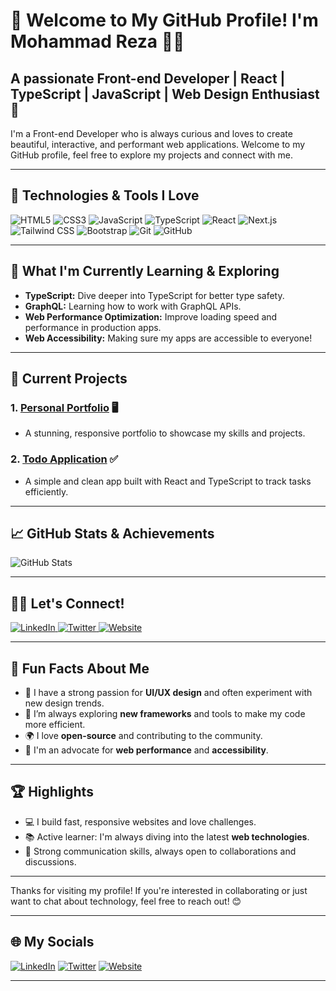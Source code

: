 # 🌟 Welcome to My GitHub Profile! I'm **Mohammad Reza** 👨‍💻

## A passionate Front-end Developer | React | TypeScript | JavaScript | Web Design Enthusiast 🚀

I'm a Front-end Developer who is always curious and loves to create beautiful, interactive, and performant web applications. Welcome to my GitHub profile, feel free to explore my projects and connect with me.

---

## 🚀 Technologies & Tools I Love

<p align="left">
  <img src="https://img.shields.io/badge/HTML5-E34F26?style=flat&logo=html5&logoColor=white" alt="HTML5" />
  <img src="https://img.shields.io/badge/CSS3-1572B6?style=flat&logo=css3&logoColor=white" alt="CSS3" />
  <img src="https://img.shields.io/badge/JavaScript-F7DF1E?style=flat&logo=javascript&logoColor=black" alt="JavaScript" />
  <img src="https://img.shields.io/badge/TypeScript-3178C6?style=flat&logo=typescript&logoColor=white" alt="TypeScript" />
  <img src="https://img.shields.io/badge/React-61DAFB?style=flat&logo=react&logoColor=black" alt="React" />
  <img src="https://img.shields.io/badge/Next.js-000000?style=flat&logo=nextdotjs&logoColor=white" alt="Next.js" />
  <img src="https://img.shields.io/badge/Tailwind%20CSS-38B2AC?style=flat&logo=tailwindcss&logoColor=white" alt="Tailwind CSS" />
  <img src="https://img.shields.io/badge/Bootstrap-563D7C?style=flat&logo=bootstrap&logoColor=white" alt="Bootstrap" />
  <img src="https://img.shields.io/badge/Git-F05032?style=flat&logo=git&logoColor=white" alt="Git" />
  <img src="https://img.shields.io/badge/GitHub-181717?style=flat&logo=github&logoColor=white" alt="GitHub" />
</p>

---

## 🌱 What I'm Currently Learning & Exploring

- **TypeScript:** Dive deeper into TypeScript for better type safety.
- **GraphQL:** Learning how to work with GraphQL APIs.
- **Web Performance Optimization:** Improve loading speed and performance in production apps.
- **Web Accessibility:** Making sure my apps are accessible to everyone!

---

## 🔧 Current Projects

### 1. **[Personal Portfolio](https://www.mohammadreza.com)** 🖥️
- A stunning, responsive portfolio to showcase my skills and projects.
  
### 2. **[Todo Application](https://github.com/mohammadreza/todo-app)** ✅
- A simple and clean app built with React and TypeScript to track tasks efficiently.

---

## 📈 GitHub Stats & Achievements

![GitHub Stats](https://github-readme-stats.vercel.app/api?username=mohammadreza&show_icons=true&count_private=true&theme=tokyonight&hide_title=true)

---

## 🧑‍💻 Let's Connect!

<p align="left">
  <a href="https://www.linkedin.com/in/mohammadreza" target="_blank">
    <img src="https://img.shields.io/badge/LinkedIn-0077B5?style=flat&logo=linkedin&logoColor=white" alt="LinkedIn" />
  </a>
  <a href="https://twitter.com/mohammadreza" target="_blank">
    <img src="https://img.shields.io/badge/Twitter-1DA1F2?style=flat&logo=twitter&logoColor=white" alt="Twitter" />
  </a>
  <a href="https://www.mohammadreza.com" target="_blank">
    <img src="https://img.shields.io/badge/Website-000000?style=flat&logo=react&logoColor=white" alt="Website" />
  </a>
</p>

---

## 🎯 Fun Facts About Me

- 🎨 I have a strong passion for **UI/UX design** and often experiment with new design trends.
- 🚀 I’m always exploring **new frameworks** and tools to make my code more efficient.
- 🌍 I love **open-source** and contributing to the community.
- 🌱 I'm an advocate for **web performance** and **accessibility**.

---

## 🏆 Highlights

- 💻 I build fast, responsive websites and love challenges.
- 📚 Active learner: I'm always diving into the latest **web technologies**.
- 👥 Strong communication skills, always open to collaborations and discussions.

---

Thanks for visiting my profile! If you're interested in collaborating or just want to chat about technology, feel free to reach out! 😊

---

## 🌐 My Socials

<p align="left">
  <a href="https://www.linkedin.com/in/mohammadreza" target="_blank"><img src="https://img.shields.io/badge/LinkedIn-0077B5?style=flat&logo=linkedin&logoColor=white" alt="LinkedIn" /></a>
  <a href="https://twitter.com/mohammadreza" target="_blank"><img src="https://img.shields.io/badge/Twitter-1DA1F2?style=flat&logo=twitter&logoColor=white" alt="Twitter" /></a>
  <a href="https://www.mohammadreza.com" target="_blank"><img src="https://img.shields.io/badge/Website-000000?style=flat&logo=react&logoColor=white" alt="Website" /></a>
</p>

---

